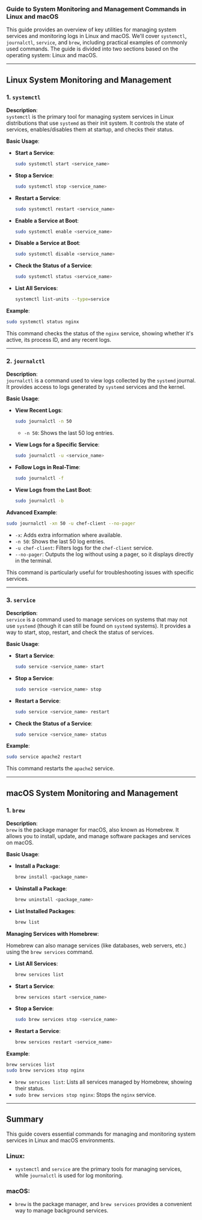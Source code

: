 
### Guide to System Monitoring and Management Commands in Linux and macOS

This guide provides an overview of key utilities for managing system services and monitoring logs in Linux and macOS. We'll cover `systemctl`, `journalctl`, `service`, and `brew`, including practical examples of commonly used commands. The guide is divided into two sections based on the operating system: Linux and macOS.

---

## **Linux System Monitoring and Management**

### 1. `systemctl`

**Description**:  
`systemctl` is the primary tool for managing system services in Linux distributions that use `systemd` as their init system. It controls the state of services, enables/disables them at startup, and checks their status.

**Basic Usage**:

- **Start a Service**:

  ```bash
  sudo systemctl start <service_name>
  ```

- **Stop a Service**:

  ```bash
  sudo systemctl stop <service_name>
  ```

- **Restart a Service**:

  ```bash
  sudo systemctl restart <service_name>
  ```

- **Enable a Service at Boot**:

  ```bash
  sudo systemctl enable <service_name>
  ```

- **Disable a Service at Boot**:

  ```bash
  sudo systemctl disable <service_name>
  ```

- **Check the Status of a Service**:

  ```bash
  sudo systemctl status <service_name>
  ```

- **List All Services**:

  ```bash
  systemctl list-units --type=service
  ```

**Example**:

```bash
sudo systemctl status nginx
```

This command checks the status of the `nginx` service, showing whether it's active, its process ID, and any recent logs.

---

### 2. `journalctl`

**Description**:  
`journalctl` is a command used to view logs collected by the `systemd` journal. It provides access to logs generated by `systemd` services and the kernel.

**Basic Usage**:

- **View Recent Logs**:

  ```bash
  sudo journalctl -n 50
  ```

  - `-n 50`: Shows the last 50 log entries.

- **View Logs for a Specific Service**:

  ```bash
  sudo journalctl -u <service_name>
  ```

- **Follow Logs in Real-Time**:

  ```bash
  sudo journalctl -f
  ```

- **View Logs from the Last Boot**:

  ```bash
  sudo journalctl -b
  ```

**Advanced Example**:

```bash
sudo journalctl -xn 50 -u chef-client --no-pager
```

- `-x`: Adds extra information where available.
- `-n 50`: Shows the last 50 log entries.
- `-u chef-client`: Filters logs for the `chef-client` service.
- `--no-pager`: Outputs the log without using a pager, so it displays directly in the terminal.

This command is particularly useful for troubleshooting issues with specific services.

---

### 3. `service`

**Description**:  
`service` is a command used to manage services on systems that may not use `systemd` (though it can still be found on `systemd` systems). It provides a way to start, stop, restart, and check the status of services.

**Basic Usage**:

- **Start a Service**:

  ```bash
  sudo service <service_name> start
  ```

- **Stop a Service**:

  ```bash
  sudo service <service_name> stop
  ```

- **Restart a Service**:

  ```bash
  sudo service <service_name> restart
  ```

- **Check the Status of a Service**:

  ```bash
  sudo service <service_name> status
  ```

**Example**:

```bash
sudo service apache2 restart
```

This command restarts the `apache2` service.

---

## **macOS System Monitoring and Management**

### 1. `brew`

**Description**:  
`brew` is the package manager for macOS, also known as Homebrew. It allows you to install, update, and manage software packages and services on macOS.

**Basic Usage**:

- **Install a Package**:

  ```bash
  brew install <package_name>
  ```

- **Uninstall a Package**:

  ```bash
  brew uninstall <package_name>
  ```

- **List Installed Packages**:

  ```bash
  brew list
  ```

**Managing Services with Homebrew**:

Homebrew can also manage services (like databases, web servers, etc.) using the `brew services` command.

- **List All Services**:

  ```bash
  brew services list
  ```

- **Start a Service**:

  ```bash
  brew services start <service_name>
  ```

- **Stop a Service**:

  ```bash
  sudo brew services stop <service_name>
  ```

- **Restart a Service**:

  ```bash
  brew services restart <service_name>
  ```

**Example**:

```bash
brew services list
sudo brew services stop nginx
```

- `brew services list`: Lists all services managed by Homebrew, showing their status.
- `sudo brew services stop nginx`: Stops the `nginx` service.

---

## **Summary**

This guide covers essential commands for managing and monitoring system services in Linux and macOS environments. 

### **Linux**:
- `systemctl` and `service` are the primary tools for managing services, while `journalctl` is used for log monitoring.
  
### **macOS**:
- `brew` is the package manager, and `brew services` provides a convenient way to manage background services.
